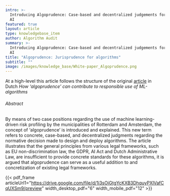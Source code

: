 ```yaml
---
intro: >-
  Introducing Algoprudence: Case-based and decentralized judgements for ethical
  AI
featured: true
layout: article
type: knowledgebase_item
author: Algorithm Audit
summary: >-
  Introducing Algoprudence: Case-based and decentralized judgements for ethical
  AI
title: "Algoprudence: Jurisprudence for algorithms"
subtitle: ""
image: /images/knowledge_base/White-paper_Algoprudence.png
---
```


At a high-level this article follows the structure of the original [article](/nl/knowledge-platform/knowledge-base/white_paper_algoprudence/) in Dutch _How ‘algoprudence’ can contribute to responsible use of ML-algorithms_

###### Abstract

By means of two case positions regarding the use of machine learning-driven risk profiling by the municipalities of Rotterdam and Amsterdam, the concept of ‘algoprudence’ is introduced and explained. This new term refers to concrete, case-based, and decentralized judgments regarding the normative decision made to design and deploy algorithms. The article illustrates that the general principles from various legal frameworks, such as EU non-discrimination law, the GDPR, AI Act and Dutch Administrative Law, are insufficient to provide concrete standards for these algorithms, it is argued that algoprudence can serve as a useful addition to and concretization of existing legal frameworks.

{{< pdf_frame articleUrl1="https://drive.google.com/file/d/1i3sOiGtgYcKXB3DhquyPXlVafCqUXSm9/preview" width_desktop_pdf="6" width_mobile_pdf="12" >}}
